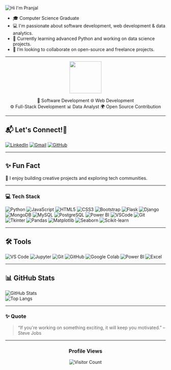 ![Hi I'm Pranjal](https://capsule-render.vercel.app/api?type=venom&height=200&text=Hi,%20I'm%20Pranjal&fontSize=70&color=0:8871e5,100:b678c4&stroke=b678c4)
- 🎓 Computer Science Graduate
- 💻 I'm passionate about software development, web development & data analytics.
- 🌱 Currently learning advanced Python and working on data science projects.
- 🤝 I’m looking to collaborate on open-source and freelance projects.

---


<div align="center">
<img align="center" src="https://user-images.githubusercontent.com/74038190/216655859-f66df97b-6767-4ab2-b6f4-a9cba3ff3591.gif" width="100" />
<p align="center">
  🚀 Software Development  🌐 Web Development <br>  ⚙️ Full-Stack Development   📊 Data Analyst 
  🌍 Open Source Contribution 
</p>
</div>    

---

## 📬  Let's Connect!🤝
[![LinkedIn](https://img.shields.io/badge/LinkedIn-blue?logo=linkedin)](https://linkedin.com/in/pranjal7781)
[![Gmail](https://img.shields.io/badge/Gmail-red?logo=gmail)](mailto:pranjal23saxena@gmail.com)
[![GitHub](https://img.shields.io/badge/GitHub-black?logo=github)](https://github.com/pranjal7781)

---

## ✨ Fun Fact
🌿 I enjoy building creative projects and exploring tech communities.

---

### 💻 Tech Stack
![Python](https://img.shields.io/badge/-Python-3776AB?style=flat-square&logo=python&logoColor=white)
![JavaScript](https://img.shields.io/badge/-JavaScript-F7DF1E?style=flat-square&logo=javascript&logoColor=black)
![HTML5](https://img.shields.io/badge/-HTML5-E34F26?style=flat-square&logo=html5&logoColor=white)
![CSS3](https://img.shields.io/badge/-CSS3-1572B6?style=flat-square&logo=css3&logoColor=white)
![Bootstrap](https://img.shields.io/badge/-Bootstrap-563D7C?style=flat-square&logo=bootstrap&logoColor=white)
![Flask](https://img.shields.io/badge/-Flask-000000?style=flat-square&logo=flask)
![Django](https://img.shields.io/badge/-Django-092E20?style=flat-square&logo=django)
![MongoDB](https://img.shields.io/badge/-MongoDB-47A248?style=flat-square&logo=mongodb&logoColor=white)
![MySQL](https://img.shields.io/badge/-MySQL-4479A1?style=flat-square&logo=mysql&logoColor=white)
![PostgreSQL](https://img.shields.io/badge/-PostgreSQL-4169E1?style=flat-square&logo=postgresql&logoColor=white)
![Power BI](https://img.shields.io/badge/-Power%20BI-F2C811?style=flat-square&logo=powerbi&logoColor=black)
![VSCode](https://img.shields.io/badge/-VS%20Code-007ACC?style=flat-square&logo=visual-studio-code)
![Git](https://img.shields.io/badge/-Git-F05032?style=flat-square&logo=git&logoColor=white)
![Tkinter](https://img.shields.io/badge/-Tkinter-FFDF76?style=flat-square&logo=python&logoColor=black)
![Pandas](https://img.shields.io/badge/-Pandas-150458?style=flat-square&logo=pandas&logoColor=white)
![Matplotlib](https://img.shields.io/badge/-Matplotlib-0081C9?style=flat-square&logo=python&logoColor=white)
![Seaborn](https://img.shields.io/badge/-Seaborn-42a5f5?style=flat-square&logo=python&logoColor=white)
![Scikit-learn](https://img.shields.io/badge/-Scikit--learn-F7931E?style=flat-square&logo=scikit-learn&logoColor=white)

---


## 🛠️ Tools

![VS Code](https://img.shields.io/badge/VS%20Code-007ACC?style=for-the-badge&logo=visual-studio-code&logoColor=white)
![Jupyter](https://img.shields.io/badge/Jupyter-F37626?style=for-the-badge&logo=jupyter&logoColor=white)
![Git](https://img.shields.io/badge/Git-F05032?style=for-the-badge&logo=git&logoColor=white)
![GitHub](https://img.shields.io/badge/GitHub-181717?style=for-the-badge&logo=github&logoColor=white)
![Google Colab](https://img.shields.io/badge/Google%20Colab-F9AB00?style=for-the-badge&logo=googlecolab&logoColor=black)
![Power BI](https://img.shields.io/badge/Power%20BI-F2C811?style=for-the-badge&logo=powerbi&logoColor=black)
![Excel](https://img.shields.io/badge/MS%20Excel-217346?style=for-the-badge&logo=microsoftexcel&logoColor=white)

---


## 📊 GitHub Stats

![GitHub Stats](https://github-readme-stats.vercel.app/api?username=pranjal7781&show_icons=true&theme=tokyonight)  
![Top Langs](https://github-readme-stats.vercel.app/api/top-langs/?username=pranjal7781&layout=compact&theme=tokyonight)

---

### ✨ Quote
> “If you're working on something exciting, it will keep you motivated.” – Steve Jobs

---

<div align="center">

<h3 align="center"> Profile Views</h3>

![Visitor Count](https://komarev.com/ghpvc/?username=pranjal7781&style=flat-square)

</div>

